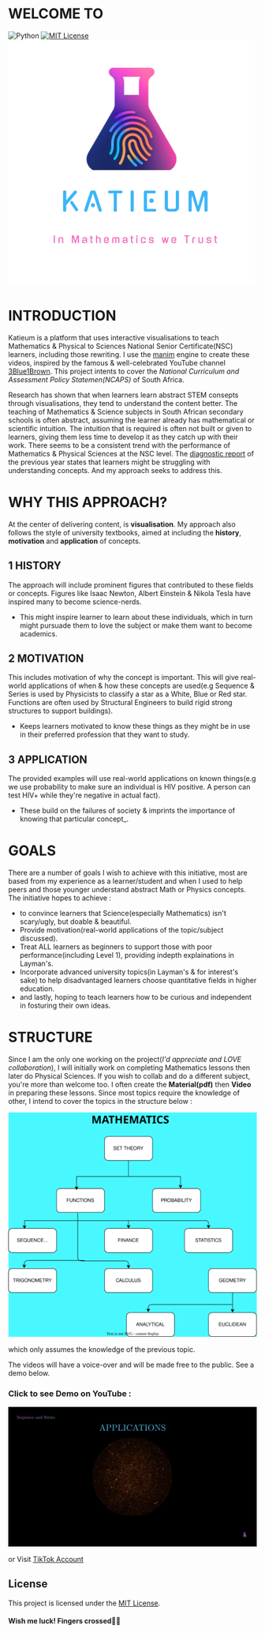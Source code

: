 # WELCOME TO
![Python](https://img.shields.io/badge/python-3670A0?style=for-the-badge&logo=python&logoColor=ffdd54) [![MIT License](https://img.shields.io/badge/license-MIT-blue.svg?style=flat)](http://choosealicense.com/licenses/mit/)
![](images/KATIEUM.png)

# INTRODUCTION
Katieum is a platform that uses interactive visualisations to teach Mathematics & Physical to Sciences National Senior Certificate(NSC) learners, including those rewriting.
I use the [manim](https://github.com/3b1b/manim) engine to create these videos, inspired by the famous & well-celebrated YouTube channel [3Blue1Brown](https://www.youtube.com/@3blue1brown).
This project intents to cover the _National Curriculum and Assessment Policy Statemen(NCAPS)_ of South Africa.

Research has shown that when learners learn abstract STEM consepts through visualisations, they tend to understand the content better. The teaching of Mathematics & Science subjects in South African secondary schools is often abstract, assuming the learner already has mathematical or scientific intuition. The intuition that is required is often not built or given to learners, giving them less time to develop it as they catch up with their work. There seems to be a consistent trend with the performance of Mathematics & Physical Sciences at the NSC level. The [diagnostic report](https://www.education.gov.za/Portals/0/Documents/Reports/2024/2024%20NSC%20Diagnostics%20Book%201.pdf?ver=2025-02-07-130329-033) of the previous year states that learners might be struggling with understanding concepts. And my approach seeks to address this.

# WHY THIS APPROACH?
At the center of delivering content, is **visualisation**. My approach also follows the style of university textbooks, aimed at including the **history**, **motivation** and **application** of concepts.
## 1 HISTORY
The approach will include prominent figures that contributed to these fields or concepts. Figures like Isaac Newton, Albert Einstein & Nikola Tesla have inspired many to become science-nerds.
- This might inspire learner to learn about these individuals, which in turn might pursuade them to love the subject or make them want to become academics.

## 2 MOTIVATION 
This includes motivation of why the concept is important. This will give real-world applications of when & how these concepts are used(e.g Sequence & Series is used by Physicists to classify a star as a White, Blue or Red star. Functions are often used by Structural Engineers to build rigid strong structures to support buildings).
- Keeps learners motivated to know these things as they might be in use in their preferred profession that they want to study.

## 3 APPLICATION 
The provided examples will use real-world applications on known things(e.g we use probability to make sure an individual is HIV positive. A person can test HIV+ while they're negative in actual fact).
- These build on the failures of society & imprints the importance of knowing that particular concept_.


# GOALS
There are a number of goals I wish to achieve with this initiative, most are based from my experience as a learner/student and when I used to help peers and those younger understand abstract Math or Physics concepts. The initiative hopes to achieve :
- to convince learners that Science(especially Mathematics) isn't scary/ugly, but doable & beautiful.
- Provide motivation(real-world applications of the topic/subject discussed).
- Treat ALL learners as beginners to support those with poor performance(including Level 1), providing indepth explainations in Layman's.
- Incorporate advanced university topics(in Layman's & for interest's sake) to help disadvantaged learners choose quantitative fields in higher education.
- and lastly, hoping to teach learners how to be curious and independent in fosturing their own ideas.

# STRUCTURE
Since I am the only one working on the project(_I'd appreciate and LOVE collaboration_), I will initially work on completing Mathematics lessons then later do Physical Sciences. If you wish to collab and do a different subject, you're more than welcome too. I often create the **Material(pdf)** then **Video** in preparing these lessons. Since most topics require the knowledge of other, I intend to cover the topics in the structure below :

![](images/Plan.svg)

which only assumes the knowledge of the previous topic.

The videos will have a voice-over and will be made free to the public. See a demo below.
### Click to see Demo on YouTube :
[![](images/YouTubeCover.png)](https://www.youtube.com/watch?v=XwBtjpcyG-8)

or Visit [TikTok Account](https://tiktok.com/@Visuals.Katieum)

## License
This project is licensed under the [MIT License](LICENSE). 
#### Wish me luck! Fingers crossed🤞🏽


